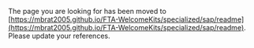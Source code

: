 The page you are looking for has been moved to [https://mbrat2005.github.io/FTA-WelcomeKits/specialized/sap/readme](https://mbrat2005.github.io/FTA-WelcomeKits/specialized/sap/readme). Please update your references.
